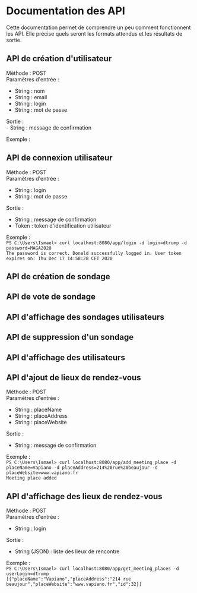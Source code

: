 # Documentation des API

Cette documentation permet de comprendre un peu comment fonctionnent les API. Elle précise quels seront les formats attendus 
et les résultats de sortie.

## API de création d'utilisateur

Méthode : POST  
Paramètres d'entrée :
  - String : nom
  - String : email
  - String : login
  - String : mot de passe

Sortie :  
    - String : message de confirmation

Exemple :
  

## API de connexion utilisateur

Méthode : POST  
Paramètres d'entrée :
- String : login
- String : mot de passe

Sortie :  
- String : message de confirmation
- Token : token d'identification utilisateur

Exemple :  
`PS C:\Users\Ismael> curl localhost:8080/app/login -d login=dtrump -d password=MAGA2020`  
`The password is correct. Donald successfully logged in. User token expires on: Thu Dec 17 14:58:28 CET 2020`


## API de création de sondage

## API de vote de sondage

## API d'affichage des sondages utilisateurs

## API de suppression d'un sondage

## API d'affichage des utilisateurs

## API d'ajout de lieux de rendez-vous

Méthode : POST  
Paramètres d'entrée :
- String : placeName
- String : placeAddress
- String : placeWebsite

Sortie :
- String : message de confirmation

Exemple :  
`PS C:\Users\Ismael> curl localhost:8080/app/add_meeting_place -d placeName=Vapiano -d placeAddress=214%20rue%20beaujour -d placeWebsite=www.vapiano.fr`  
`Meeting place added`


## API d'affichage des lieux de rendez-vous

Méthode : POST  
Paramètres d'entrée :
- String : login

Sortie :
- String (JSON) : liste des lieux de rencontre

Exemple :  
`PS C:\Users\Ismael> curl localhost:8080/app/get_meeting_places -d userLogin=dtrump`  
`[{"placeName":"Vapiano","placeAddress":"214 rue beaujour","placeWebsite":"www.vapiano.fr","id":32}]`


